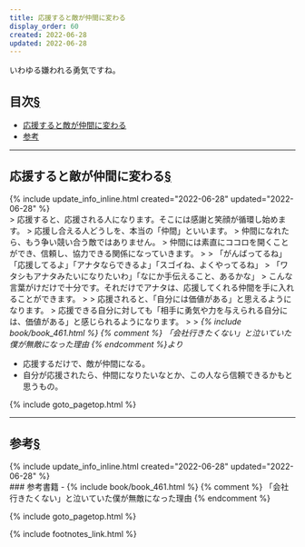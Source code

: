 ```yaml
---
title: 応援すると敵が仲間に変わる
display_order: 60
created: 2022-06-28
updated: 2022-06-28
---
```

いわゆる嫌われる勇気ですね。

## <a name="index">目次</a><a class="heading-anchor-permalink" href="#目次">§</a>

<ul id="index_ul">
<li><a href="#応援すると敵が仲間に変わる">応援すると敵が仲間に変わる</a></li>
<li><a href="#参考">参考</a></li>
</ul>

* * *
## <a name="応援すると敵が仲間に変わる">応援すると敵が仲間に変わる</a><a class="heading-anchor-permalink" href="#応援すると敵が仲間に変わる">§</a>
<div class="chapter-updated">{% include update_info_inline.html created="2022-06-28" updated="2022-06-28" %}</div>
> 応援すると、応援される人になります。そこには感謝と笑顔が循環し始めます。  
> 応援し合える人どうしを、本当の「仲間」といいます。  
> 仲間になれたら、もう争い競い合う敵ではありません。  
> 仲間には素直にココロを開くことができ、信頼し、協力できる関係になっていきます。  
> 
> 「がんばってるね」「応援してるよ」「アナタならできるよ」「スゴイね、よくやってるね」  
> 「ワタシもアナタみたいになりたいわ」「なにか手伝えること、あるかな」  
> こんな言葉がけだけで十分です。それだけでアナタは、応援してくれる仲間を手に入れることができます。  
> 
> 応援されると、「自分には価値がある」と思えるようになります。  
> 応援できる自分に対しても「相手に勇気や力を与えられる自分には、価値がある」と感じられるようになります。  
> 
> <cite>{% include book/book_461.html %} {% comment %} 「会社行きたくない」と泣いていた僕が無敵になった理由 {% endcomment %}より</cite>

- 応援するだけで、敵が仲間になる。
- 自分が応援されたら、仲間になりたいなとか、この人なら信頼できるかもと思うもの。

{% include goto_pagetop.html %}

* * *
## <a name="参考">参考</a><a class="heading-anchor-permalink" href="#参考">§</a>
<div class="chapter-updated">{% include update_info_inline.html created="2022-06-28" updated="2022-06-28" %}</div>
### 参考書籍
- {% include book/book_461.html %} {% comment %} 「会社行きたくない」と泣いていた僕が無敵になった理由 {% endcomment %}

{% include goto_pagetop.html %}

{% include footnotes_link.html %}
